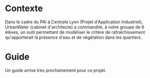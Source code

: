 # Contexte
Dans le cadre du PAI à Centrale Lyon (Projet d'Application Industriel), UrbanWater (cabinet d'architecte) a commandité, à notre groupe de 6 élèves, un outil permettant de modéliser le critère de rafraîchissement qu'apporterait la présence d'eau et de végétation dans les quartiers. 

# Guide
Un guide arrive très prochainement pour ce projet.
